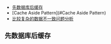 <!-- GFM-TOC -->
* [先数据库后缓存](#先数据库后缓存)
* [Cache Aside Pattern](#Cache Aside Pattern)
* [比较复杂的数据不一致问题分析](#比较复杂的数据不一致问题分析)

<!-- GFM-TOC -->

## 先数据库后缓存

